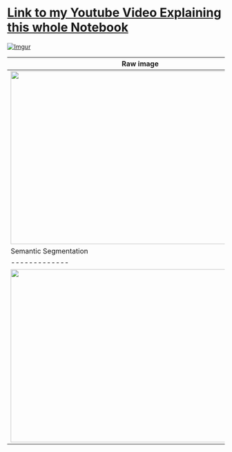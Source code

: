 # [Link to my Youtube Video Explaining this whole Notebook](https://www.youtube.com/watch?v=Fjw7WbFDUQI&list=PLxqBkZuBynVRyOJs4RWmB_fKlOVe5S8CR&index=26)

[![Imgur](https://imgur.com/B2MMls0.png)](https://www.youtube.com/watch?v=Fjw7WbFDUQI&list=PLxqBkZuBynVRyOJs4RWmB_fKlOVe5S8CR&index=26)

|  Raw image  |
| ------------- |
|  <img height="400" width="600" src="https://i.ibb.co/8bj6qNH/42.jpg"/>  |
|  Semantic Segmentation  |
| ------------- |
|  <img height="400" width="600" src="https://i.ibb.co/ctxy590/42.png"/>  |